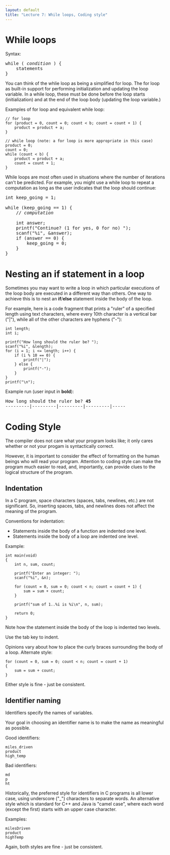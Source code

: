 ```yaml
---
layout: default
title: "Lecture 7: While loops, Coding style"
---
```


While loops
===========

Syntax:

<pre>
while ( <i>condition</i> ) {
    statements
}
</pre>

You can think of the whlie loop as being a simplified for loop. The for loop as built-in support for performing initialization and updating the loop variable. In a while loop, these must be done before the loop starts (initialization) and at the end of the loop body (updating the loop variable.)

Examples of for loop and equivalent while loop:

    // for loop
    for (product = 0, count = 0; count < b; count = count + 1) {
        product = product + a;
    }

    // while loop (note: a for loop is more appropriate in this case)
    product = 0;
    count = 0;
    while (count < b) {
        product = product + a;
        count = count + 1;
    }

While loops are most often used in situations where the number of iterations can't be predicted. For example, you might use a while loop to repeat a computation as long as the user indicates that the loop should continue:

<pre>
int keep_going = 1;

while (keep_going == 1) {
	// <i>computation</i>

	int answer;
	printf("Continue? (1 for yes, 0 for no) ");
	scanf("%i", &answer);
	if (answer == 0) {
		keep_going = 0;
	}
}
</pre>

Nesting an if statement in a loop
=================================

Sometimes you may want to write a loop in which particular executions of the loop body are executed in a different way than others. One way to achieve this is to nest an **if**/**else** statement inside the body of the loop.

For example, here is a code fragment that prints a "ruler" of a specified length using text characters, where every 10th character is a vertical bar ("|"), while all of the other characters are hyphens ("-"):

    int length;
    int i;

    printf("How long should the ruler be? ");
    scanf("%i", &length);
    for (i = 1; i <= length; i++) {
        if (i % 10 == 0) {
            printf("|");
        } else {
            printf("-");
        }
    }
    printf("\n");

Example run (user input in **bold**):

<pre>
How long should the ruler be? <b>45</b>
---------|---------|---------|---------|-----
</pre>

Coding Style
============

The compiler does not care what your program looks like; it only cares whether or not your progam is syntactically correct.

However, it is important to consider the effect of formatting on the human beings who will read your program. Attention to coding style can make the program much easier to read, and, importantly, can provide clues to the logical structure of the program.

Indentation
-----------

In a C program, space characters (spaces, tabs, newlines, etc.) are not significant. So, inserting spaces, tabs, and newlines does not affect the meaning of the program.

Conventions for indentation:

-   Statements inside the body of a function are indented one level.
-   Statements inside the body of a loop are indented one level.

Example:

    int main(void)
    {
        int n, sum, count;

        printf("Enter an integer: ");
        scanf("%i", &n);

        for (count = 0, sum = 0; count < n; count = count + 1) {
            sum = sum + count;
        }

        printf("sum of 1..%i is %i\n", n, sum);

        return 0;
    }

Note how the statement inside the body of the loop is indented two levels.

Use the tab key to indent.

Opinions vary about how to place the curly braces surrounding the body of a loop. Alternate style:

    for (count = 0, sum = 0; count < n; count = count + 1)
    {
        sum = sum + count;
    }

Either style is fine - just be consistent.

Identifier naming
-----------------

Identifiers specify the names of variables.

Your goal in choosing an identifier name is to make the name as meaningful as possible.

Good identifiers:

    miles_driven
    product
    high_temp

Bad identifiers:

    md
    p
    ht

Historically, the preferred style for identifiers in C programs is all lower case, using underscore ("\_") characters to separate words. An alternative style which is standard for C++ and Java is "camel case", where each word (except the first) starts with an upper case character.

Examples:

    milesDriven
    product
    highTemp

Again, both styles are fine - just be consistent.
